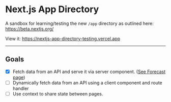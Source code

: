 # Next.js App Directory

A sandbox for learning/testing the new `/app` directory as outlined here: <https://beta.nextjs.org/>

View it: <https://nextjs-app-directory-testing.vercel.app>

---

## Goals

- [x] Fetch data from an API and serve it via server component. ([See Forecast page](https://nextjs-app-directory-testing.vercel.app/forecast))
- [ ] Dynamically fetch data from an API using a client component and route handler
- [ ] Use context to share state between pages.
